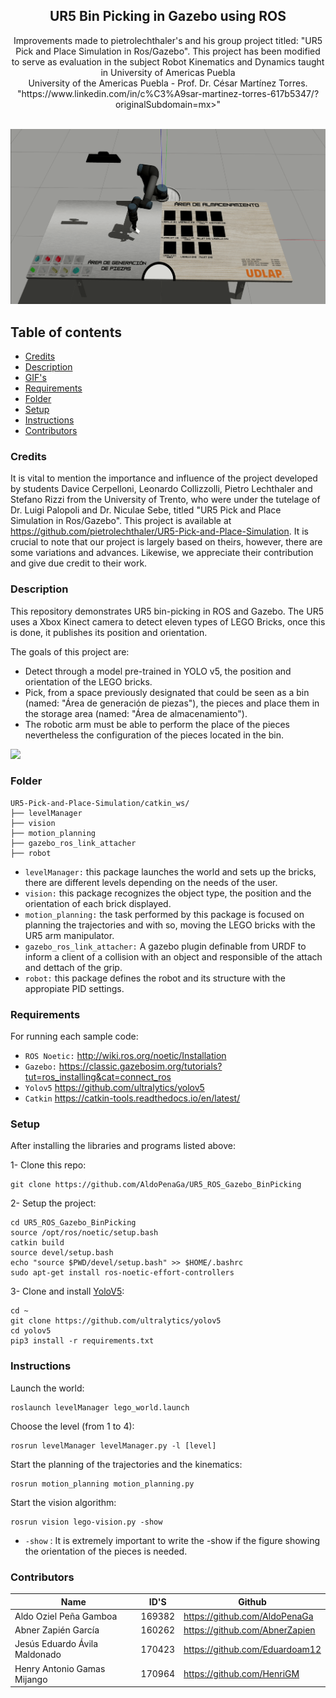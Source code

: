 <p align="center">
  <h2 align="center">UR5 Bin Picking in Gazebo using ROS</h2>

  <p align="center">
  Improvements made to pietrolechthaler's and his group project titled: "UR5 Pick and Place Simulation in Ros/Gazebo". This project has been modified to serve as evaluation in the subject Robot Kinematics and Dynamics taught in University of Americas Puebla
  <br>University of the Americas Puebla - Prof. Dr. César Martínez Torres. "https://www.linkedin.com/in/c%C3%A9sar-martinez-torres-617b5347/?originalSubdomain=mx>" 
  </p>
</p>
<br>

<img src="https://github.com/AldoPenaGa/UR5_ROS_Gazebo_BinPicking/blob/main/intro.gif">

## Table of contents
- [Credits](#credits)
- [Description](#description)
- [GIF's](#gifs)
- [Requirements](#requirements)
- [Folder](#folder)
- [Setup](#setup)
- [Instructions](#instructions)
- [Contributors](#contributors)

### Credits
It is vital to mention the importance and influence of the project developed by students Davice Cerpelloni, Leonardo Collizzolli, Pietro Lechthaler and Stefano Rizzi from the University of Trento, who were under the tutelage of Dr. Luigi Palopoli and Dr. Niculae Sebe, titled "UR5 Pick and Place Simulation in Ros/Gazebo". This project is available at https://github.com/pietrolechthaler/UR5-Pick-and-Place-Simulation. It is crucial to note that our project is largely based on theirs, however, there are some variations and advances. Likewise, we appreciate their contribution and give due credit to their work.

### Description
This repository demonstrates UR5 bin-picking in ROS and Gazebo. The UR5 uses a Xbox Kinect camera to detect eleven types of LEGO Bricks, once this is done, it publishes its position and orientation. 

The goals of this project are:
- Detect through a model pre-trained in YOLO v5, the position and orientation of the LEGO bricks.
- Pick, from a space previously designated that could be seen as a bin (named: "Área de generación de piezas"), the pieces and place them in the storage area (named: "Área de almacenamiento").
- The robotic arm must be able to perform the place of the pieces nevertheless the configuration of the pieces located in the bin. 

<img src="https://github.com/AldoPenaGa/UR5_ROS_Gazebo_BinPicking/blob/main/orientation.gif">

### Folder
```
UR5-Pick-and-Place-Simulation/catkin_ws/
├── levelManager
├── vision
├── motion_planning
├── gazebo_ros_link_attacher
├── robot
```
- `levelManager:` this package launches the world and sets up the bricks, there are different levels depending on the needs of the user.
- `vision:` this package recognizes the object type, the position and the orientation of each brick displayed.
- `motion_planning:` the task performed by this package is focused on planning the trajectories and with so, moving the LEGO bricks with the UR5 arm manipulator.
- `gazebo_ros_link_attacher:` A gazebo plugin definable from URDF to inform a client of a collision with an object and responsible of the attach and dettach of the grip.
- `robot:` this package defines the robot and its structure with the appropiate PID settings.


### Requirements

For running each sample code:
- `ROS Noetic:` http://wiki.ros.org/noetic/Installation
- `Gazebo:` https://classic.gazebosim.org/tutorials?tut=ros_installing&cat=connect_ros
- `Yolov5` https://github.com/ultralytics/yolov5
- `Catkin` https://catkin-tools.readthedocs.io/en/latest/

### Setup

After installing the libraries and programs listed above:

1- Clone this repo:
```
git clone https://github.com/AldoPenaGa/UR5_ROS_Gazebo_BinPicking
```

2- Setup the project:
```
cd UR5_ROS_Gazebo_BinPicking
source /opt/ros/noetic/setup.bash
catkin build
source devel/setup.bash
echo "source $PWD/devel/setup.bash" >> $HOME/.bashrc
sudo apt-get install ros-noetic-effort-controllers
```

3- Clone and install [YoloV5](https://github.com/ultralytics/yolov5):
```
cd ~
git clone https://github.com/ultralytics/yolov5
cd yolov5
pip3 install -r requirements.txt
```
### Instructions

Launch the world:
```
roslaunch levelManager lego_world.launch
```
Choose the level (from 1 to 4):
```
rosrun levelManager levelManager.py -l [level]
```
Start the planning of the trajectories and the kinematics:
```
rosrun motion_planning motion_planning.py
```
Start the vision algorithm:
```
rosrun vision lego-vision.py -show
```
- `-show` : It is extremely important to write the -show if the figure showing the orientation of the pieces is needed.

### Contributors

| Name                          | ID'S   | Github                               |
|-------------------------------|--------|--------------------------------------|
| Aldo Oziel Peña Gamboa        | 169382 | https://github.com/AldoPenaGa        |
| Abner Zapién García           | 160262 | https://github.com/AbnerZapien       |
| Jesús Eduardo Ávila Maldonado | 170423 | https://github.com/Eduardoam12       |
| Henry Antonio Gamas Mijango   | 170964 | https://github.com/HenriGM           |
